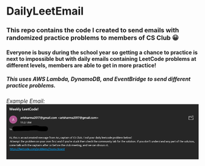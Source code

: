 # DailyLeetEmail

### This repo contains the code I created to send emails with randomized practice problems to members of CS Club 😀

#### Everyone is busy during the school year so getting a chance to practice is next to impossible but with daily emails containing LeetCode problems at different levels, members are able to get in more practice! 

##### This uses AWS Lambda, DynamoDB, and EventBridge to send different practice problems.

###### Example Email: ![Example Picture](Images/DailyLeetExample.png) 


